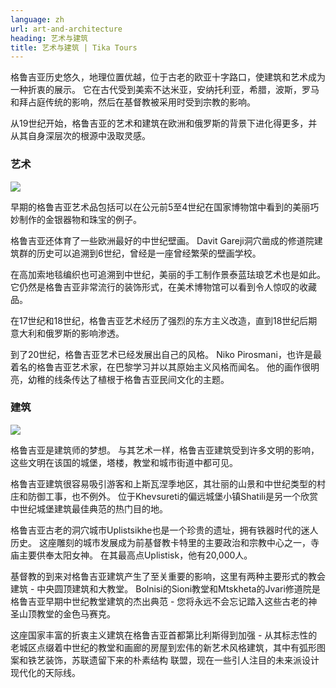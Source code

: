 ```yaml
---
language: zh
url: art-and-architecture
heading: 艺术与建筑
title: 艺术与建筑 | Tika Tours
---
```

<div class="row content-row"><!-- 889 (1)-->
<div class="col-xs-12 col-sm-6 col-md-6"><!-- 1228 -->

格鲁吉亚历史悠久，地理位置优越，位于古老的欧亚十字路口，使建筑和艺术成为一种折衷的展示。 它在古代受到美索不达米亚，安纳托利亚，希腊，波斯，罗马和拜占庭传统的影响，然后在基督教被采用时受到宗教的影响。

</div>

<div class="col-xs-12 col-sm-6 col-md-6"><!-- 1229 -->

从19世纪开始，格鲁吉亚的艺术和建筑在欧洲和俄罗斯的背景下进化得更多，并从其自身深层次的根源中汲取灵感。

</div>

</div>

<div class="row content-row"><!-- 890 (2)-->
<div class="col-xs-12 col-sm-6 col-md-6"><!-- 1230 -->

### 艺术


![](/library/content/img9.jpg)

早期的格鲁吉亚艺术品包括可以在公元前5至4世纪在国家博物馆中看到的美丽巧妙制作的金银器物和珠宝的例子。

格鲁吉亚还体育了一些欧洲最好的中世纪壁画。 Davit Gareji洞穴凿成的修道院建筑群的历史可以追溯到6世纪，曾经是一座曾经繁荣的壁画学校。

在高加索地毯编织也可追溯到中世纪，美丽的手工制作景泰蓝珐琅艺术也是如此。 它仍然是格鲁吉亚非常流行的装饰形式，在美术博物馆可以看到令人惊叹的收藏品。

在17世纪和18世纪，格鲁吉亚艺术经历了强烈的东方主义改造，直到18世纪后期意大利和俄罗斯的影响渗透。

到了20世纪，格鲁吉亚艺术已经发展出自己的风格。 Niko Pirosmani，也许是最着名的格鲁吉亚艺术家，在巴黎学习并以其原始主义风格而闻名。 他的画作很明亮，幼稚的线条传达了植根于格鲁吉亚民间文化的主题。

</div>

<div class="col-xs-12 col-sm-6 col-md-6"><!-- 1231 -->

### 建筑


![](/library/content/img10.jpg)

格鲁吉亚是建筑师的梦想。 与其艺术一样，格鲁吉亚建筑受到许多文明的影响，这些文明在该国的城堡，塔楼，教堂和城市街道中都可见。

格鲁吉亚建筑很容易吸引游客和上斯瓦涅季地区，其壮丽的山景和中世纪类型的村庄和防御工事，也不例外。 位于Khevsureti的偏远城堡小镇Shatili是另一个欣赏中世纪城堡建筑最佳典范的热门目的地。

格鲁吉亚古老的洞穴城市Uplistsikhe也是一个珍贵的遗址，拥有铁器时代的迷人历史。 这座雕刻的城市发展成为前基督教卡特里的主要政治和宗教中心之一，寺庙主要供奉太阳女神。
在其最高点Uplistisk，他有20,000人。

基督教的到来对格鲁吉亚建筑产生了至关重要的影响，这里有两种主要形式的教会建筑 \- 中央圆顶建筑和大教堂。 Bolnisi的Sioni教堂和Mtskheta的Jvari修道院是格鲁吉亚早期中世纪教堂建筑的杰出典范
\- 您将永远不会忘记踏入这些古老的神圣山顶教堂的金色马赛克。

这座国家丰富的折衷主义建筑在格鲁吉亚首都第比利斯得到加强 \- 从其标志性的老城区点缀着中世纪的教堂和画廊的房屋到宏伟的新艺术风格建筑，其中有弧形图案和铁艺装饰，苏联遗留下来的朴素结构
联盟，现在一些引人注目的未来派设计现代化的天际线。

</div>

</div>
